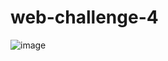 # web-challenge-4
![image](https://user-images.githubusercontent.com/98002602/216772549-94229bcc-d7ac-494b-97bb-20a2e5292693.png)
